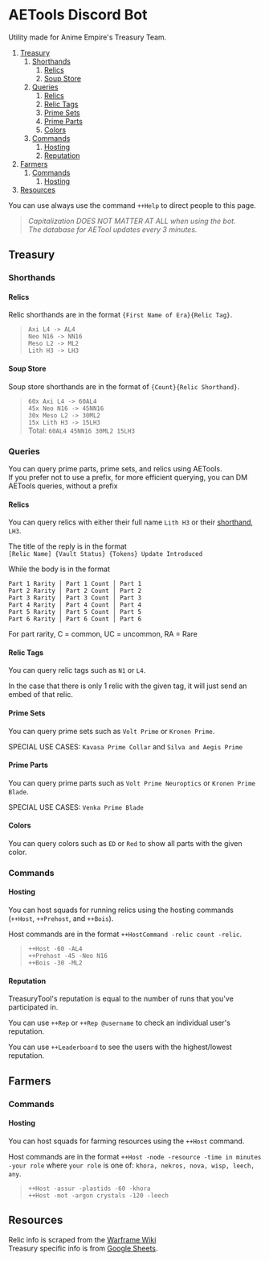 # AETools Discord Bot

Utility made for Anime Empire's Treasury Team.

1. [Treasury](#treasury)
	1. [Shorthands](#shorthands)
		1. [Relics](#relics)
		2. [Soup Store](#soup-store)
	2. [Queries](#queries)
		1. [Relics](#relics1)
		2. [Relic Tags](#relic-tags)
		3. [Prime Sets](#prime-sets)
		4. [Prime Parts](#prime-parts)
		5. [Colors](#colors)
	3. [Commands](#commands)
	    1. [Hosting](#hosting)
	    2. [Reputation](#reputation)
2. [Farmers](#farmers)
	1. [Commands](#commands1)
	    1. [Hosting](#hosting1)
3. [Resources](#resources)

You can use always use the command `++Help` to direct people to this page.

> *Capitalization DOES NOT MATTER AT ALL when using the bot.*
<br/>*The database for AETool updates every 3 minutes.*

## Treasury

### Shorthands

#### Relics

Relic shorthands are in the format `{First Name of Era}{Relic Tag}`.

>`Axi L4 -> AL4`
<br/>`Neo N16 -> NN16`
<br/>`Meso L2 -> ML2`
<br/>`Lith H3 -> LH3`

#### Soup Store

Soup store shorthands are in the format of `{Count}{Relic Shorthand}`.

>`60x Axi L4 -> 60AL4`
<br/>`45x Neo N16 -> 45NN16`
<br/>`30x Meso L2 -> 30ML2`
<br/>`15x Lith H3 -> 15LH3`
<br/>Total: `60AL4 45NN16 30ML2 15LH3`

### Queries

You can query prime parts, prime sets, and relics using AETools.
<br/> If you prefer not to use a prefix, for more efficient querying, you can DM AETools queries, without a prefix

<div id="relics1"></div>

#### Relics
You can query relics with either their full name `Lith H3` or their [shorthand](#relics), `LH3`.

The title of the reply is in the format
<br/>`[Relic Name] {Vault Status} {Tokens} Update Introduced`

While the body is in the format
```
Part 1 Rarity │ Part 1 Count │ Part 1
Part 2 Rarity │ Part 2 Count │ Part 2
Part 3 Rarity │ Part 3 Count │ Part 3
Part 4 Rarity │ Part 4 Count │ Part 4
Part 5 Rarity │ Part 5 Count │ Part 5
Part 6 Rarity │ Part 6 Count │ Part 6
```
For part rarity, C = common, UC = uncommon, RA = Rare

#### Relic Tags
You can query relic tags such as `N1` or `L4`.

In the case that there is only 1 relic with the given tag, it will just send an embed of that relic.

#### Prime Sets
You can query prime sets such as `Volt Prime` or `Kronen Prime`.

SPECIAL USE CASES: `Kavasa Prime Collar` and `Silva and Aegis Prime`

#### Prime Parts
You can query prime parts such as `Volt Prime Neuroptics` or `Kronen Prime Blade`.

SPECIAL USE CASES: `Venka Prime Blade`

#### Colors
You can query colors such as `ED` or `Red` to show all parts with the given color.

### Commands

#### Hosting
You can host squads for running relics using the hosting commands (`++Host`, `++Prehost`, and `++Bois`).

Host commands are in the format `++HostCommand -relic count -relic`.

> `++Host -60 -AL4`
<br/>`++Prehost -45 -Neo N16`
<br/>`++Bois -30 -ML2`

#### Reputation
TreasuryTool's reputation is equal to the number of runs that you've participated in.

You can use `++Rep` or `++Rep @username` to check an individual user's reputation.

You can use `++Leaderboard` to see the users with the highest/lowest reputation.

## Farmers

<div id="commands1"></div>

### Commands

<div id="hosting1"></div>

#### Hosting
You can host squads for farming resources using the `++Host` command.

Host commands are in the format `++Host -node -resource -time in minutes -your role` where `your role` is one of: `khora, nekros, nova, wisp, leech, any`.

> `++Host -assur -plastids -60 -khora`
<br/>`++Host -mot -argon crystals -120 -leech`

## Resources

Relic info is scraped from the [Warframe Wiki](https://warframe.fandom.com/wiki/Void_Relic)
<br/>Treasury specific info is from [Google Sheets](https://docs.google.com/spreadsheets/d/14Lxib9u73S8lGJjbWrgiXXhfP3NFyzbH_aqh-gwMyn8/edit#gid=0).
